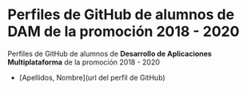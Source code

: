 # Perfiles de GitHub de alumnos de DAM de la promoción 2018 - 2020

Perfiles de GitHub de alumnos de **Desarrollo de Aplicaciones Multiplataforma** de la promoción 2018 - 2020

* [Apellidos, Nombre](url del perfil de GitHub)
 
